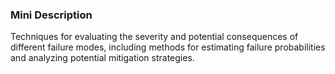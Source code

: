 ### Mini Description

Techniques for evaluating the severity and potential consequences of different failure modes, including methods for estimating failure probabilities and analyzing potential mitigation strategies.
